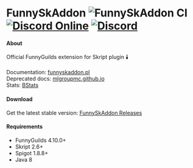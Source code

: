 # FunnySkAddon ![FunnySkAddon CI](https://github.com/FunnyGuilds/FunnySkAddon/workflows/FunnySkAddon%20CI/badge.svg) [![Discord Online](https://img.shields.io/discord/254623242914889729.svg)](https://discord.gg/CYvyq3u) [![Discord](https://img.shields.io/badge/discord-funnyguilds-738bd7.svg?style=square)](https://discord.gg/CYvyq3u)

#### About
Official FunnyGuilds extension for Skript plugin 🕯️ <br><br>
Documentation: [funnyskaddon.pl](https://funnyskaddon.pl) <br>
Deprecated docs: [mlgroupmc.github.io](https://mlgroupmc.github.io/) <br>
Stats: [BStats](https://bstats.org/plugin/bukkit/FunnySkAddon-Extended/6363)

#### Download
Get the latest stable version: [FunnySkAddon Releases](https://github.com/FunnyGuilds/FunnySkAddon/releases)

#### Requirements
* FunnyGuilds 4.10.0+
* Skript 2.6+
* Spigot 1.8.8+
* Java 8
